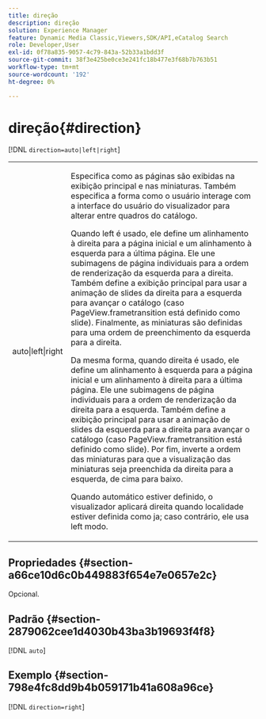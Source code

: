 ```yaml
---
title: direção
description: direção
solution: Experience Manager
feature: Dynamic Media Classic,Viewers,SDK/API,eCatalog Search
role: Developer,User
exl-id: 0f78a835-9057-4c79-843a-52b33a1bdd3f
source-git-commit: 38f3e425be0ce3e241fc18b477e3f68b7b763b51
workflow-type: tm+mt
source-wordcount: '192'
ht-degree: 0%

---
```


# direção{#direction}

[!DNL `direction=auto|left|right`]

<table id="table_1D425B7685D448459CD3FE8D683C813C"> 
 <tbody> 
  <tr> 
   <td colname="col1"> <p> <span class="codeph"> auto|left|right </span> </p> </td> 
   <td colname="col2"> <p>Especifica como as páginas são exibidas na exibição principal e nas miniaturas. Também especifica a forma como o usuário interage com a interface do usuário do visualizador para alterar entre quadros do catálogo. </p> <p>Quando <span class="codeph"> left </span> é usado, ele define um alinhamento à direita para a página inicial e um alinhamento à esquerda para a última página. Ele une subimagens de página individuais para a ordem de renderização da esquerda para a direita. Também define a exibição principal para usar a animação de slides da direita para a esquerda para avançar o catálogo (caso <span class="codeph"> PageView.frametransition </span> está definido como slide). Finalmente, as miniaturas são definidas para uma ordem de preenchimento da esquerda para a direita. </p> <p>Da mesma forma, quando <span class="codeph"> direita </span> é usado, ele define um alinhamento à esquerda para a página inicial e um alinhamento à direita para a última página. Ele une subimagens de página individuais para a ordem de renderização da direita para a esquerda. Também define a exibição principal para usar a animação de slides da esquerda para a direita para avançar o catálogo (caso <span class="codeph"> PageView.frametransition </span> está definido como slide). Por fim, inverte a ordem das miniaturas para que a visualização das miniaturas seja preenchida da direita para a esquerda, de cima para baixo. </p> <p>Quando <span class="codeph"> automático </span> estiver definido, o visualizador aplicará <span class="codeph"> direita </span> quando localidade estiver definida como <span class="codeph"> ja; </span>caso contrário, ele usa <span class="codeph"> left </span> modo. </p> </td> 
  </tr> 
 </tbody> 
</table>

## Propriedades {#section-a66ce10d6c0b449883f654e7e0657e2c}

Opcional.

## Padrão {#section-2879062cee1d4030b43ba3b19693f4f8}

[!DNL `auto`]

## Exemplo {#section-798e4fc8dd9b4b059171b41a608a96ce}

[!DNL `direction=right`]
